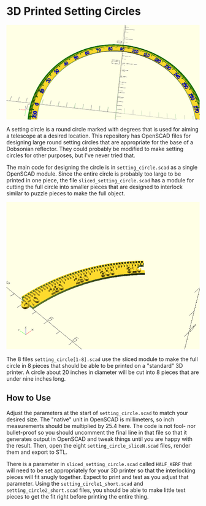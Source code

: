 # 3D Printed Setting Circles

![3D rendering of a large setting circle](setting_circle.png)

A setting circle is a round circle marked with degrees that is used for
aiming a telescope at a desired location. This repository has OpenSCAD
files for designing large round setting circles that are appropriate
for the base of a Dobsonian reflector. They could probably be modified to
make setting circles for other purposes, but I've never tried that.

The main code for designing the circle is in `setting_circle.scad` as a 
single OpenSCAD module. Since the entire circle is probably too large to
be printed in one piece, the file `sliced_setting_circle.scad` has a 
module for cutting the full circle into smaller pieces that are designed to
interlock similar to puzzle pieces to make the full object.

![3D rendering of an interlocking slice of the setting circle](setting_circle2.png)

The 8 files `setting_circle[1-8].scad` use the sliced module to make the full
circle in 8 pieces that should be able to be printed on a "standard" 3D
printer. A circle about 20 inches in diameter will be cut into 8 pieces that
are under nine inches long.

## How to Use

Adjust the parameters at the start of `setting_circle.scad` to match your
desired size. The "native" unit in OpenSCAD is millimeters, so inch
measurements should be multiplied by 25.4 here. The code is not fool- nor
bullet-proof so you should uncomment the final line in that file so that it
generates output in OpenSCAD and tweak things until you are happy with the
result. Then, open the eight `setting_circle_sliceN.scad` files, render them
and export to STL.

There is a parameter in `sliced_setting_circle.scad` called `HALF_KERF` that
will need to be set appropriately for your 3D printer so that the interlocking
pieces will fit snugly together. Expect to print and test as you adjust that
parameter.  Using the `setting_circle1_short.scad` and
`setting_circle2_short.scad` files, you should be able to make little test
pieces to get the fit right before printing the entire thing.
